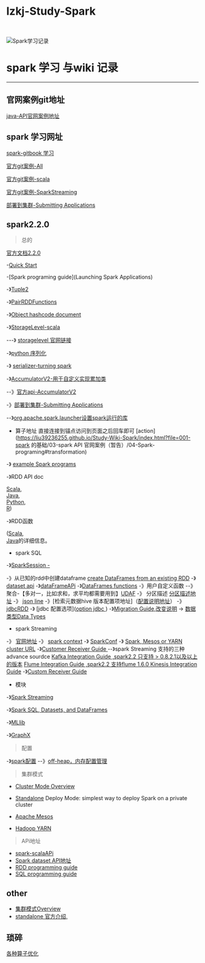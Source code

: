 # lzkj-Study-Spark

<br>

![Spark学习记录](amWiki/images/logo.png "欢迎使用amWiki！")  

# spark 学习 与wiki 记录

---
## 官网案例git地址
[java-API官网案例地址](https://github.com/apache/spark/tree/master/examples/src/main/java/org/apache/spark/examples)

## spark 学习网址
[spark-gitbook 学习](https://legacy.gitbook.com/book/aiyanbo/spark-programming-guide-zh-cn/details)

[官方git案例-All](https://github.com/apache/spark/tree/master/examples/src/main)

[官方git案例-scala](https://github.com/apache/spark/tree/master/examples/src/main/scala/org/apache/spark/examples)

[官方git案例-SparkStreaming](https://github.com/apache/spark/tree/master/examples/src/main/scala/org/apache/spark/examples/streaming)

[部署到集群-Submitting Applications](http://spark.apache.org/docs/2.2.0/submitting-applications.html)
## spark2.2.0
>总的

[官方文档2.2.0](http://spark.apache.org/docs/2.2.0/#spark-overview)

-[Quick Start](http://spark.apache.org/docs/2.2.0/quick-start.html)

-[Spark programing guide](Launching Spark Applications)

-》[Tuple2](http://www.scala-lang.org/api/2.11.8/index.html#scala.Tuple2)

-》[PairRDDFunctions](http://spark.apache.org/docs/2.2.0/api/scala/index.html#org.apache.spark.rdd.PairRDDFunctions)

-》[Object hashcode document](http://docs.oracle.com/javase/7/docs/api/java/lang/Object.html#hashCode())

-》[StorageLevel-scala](http://spark.apache.org/docs/2.2.0/api/scala/index.html#org.apache.spark.storage.StorageLevel)

---》 [storagelevel 官网链接]([官方链接](http://spark.apache.org/docs/2.2.0/rdd-programming-guide.html#rdd-persistence))

-》[python 序列化](https://docs.python.org/2/library/pickle.html)

-》 [serializer-turning spark](http://spark.apache.org/docs/2.2.0/tuning.html)

-》[AccumulatorV2-用于自定义实现累加类](http://spark.apache.org/docs/2.2.0/api/scala/index.html#org.apache.spark.util.AccumulatorV2)

--》[官方api-AccumulatorV2](http://spark.apache.org/docs/latest/api/java/org/apache/spark/util/AccumulatorV2.html)

-》[部署到集群-Submitting Applications](http://spark.apache.org/docs/2.2.0/submitting-applications.html)

--》[org.apache.spark.launcher设置spark运行的库](http://spark.apache.org/docs/2.2.0/api/java/index.html?org/apache/spark/launcher/package-summary.html)
*  算子地址 直接连接到锚点访问到页面之后回车即可
[action](https://liu39236255.github.io/Study-Wiki-Spark/index.html?file=001-spark 的基础/03-spark API 官网案例（暂告）/04-Spark-programing#transformation)

-》 [example Spark programs](http://spark.apache.org/examples.html)

-》RDD API doc  

[Scala](http://spark.apache.org/docs/2.2.0/api/scala/index.html#org.apache.spark.rdd.RDD),  
 [Java](http://spark.apache.org/docs/2.2.0/api/java/index.html?org/apache/spark/api/java/JavaRDD.html),  
  [Python](http://spark.apache.org/docs/2.2.0/api/python/pyspark.html#pyspark.RDD),  
   [R](http://spark.apache.org/docs/2.2.0/api/R/index.html))  

-》RDD函数   

([Scala](http://spark.apache.org/docs/2.2.0/api/scala/index.html#org.apache.spark.rdd.PairRDDFunctions),  
 [Java](http://spark.apache.org/docs/2.2.0/api/java/index.html?org/apache/spark/api/java/JavaPairRDD.html)的详细信息。  


* spark SQL

-》[SparkSession -](http://spark.apache.org/docs/2.2.0/api/scala/index.html#org.apache.spark.sql.SparkSession)

-》从已知的rdd中创建dataframe
[create DataFrames from an existing RDD](http://spark.apache.org/docs/2.2.0/sql-programming-guide.html#interoperating-with-rdds)
-》 [dataset api](http://spark.apache.org/docs/2.2.0/api/scala/index.html#org.apache.spark.sql.Dataset)
-》[dataFrameAPi](http://spark.apache.org/docs/2.2.0/api/scala/index.html#org.apache.spark.sql.functions$)
-》[DataFrames functions](http://spark.apache.org/docs/2.2.0/api/scala/index.html#org.apache.spark.sql.functions$)
-》用户自定义函数
--》聚合-【多对一，比如求和，求平均都需要用到】[UDAF](http://spark.apache.org/docs/2.2.0/api/scala/index.html#org.apache.spark.sql.expressions.UserDefinedAggregateFunction)
-》 分区描述 [分区描述地址](http://spark.apache.org/docs/2.2.0/sql-programming-guide.html#partition-discovery)
-》 [json line](http://jsonlines.org/)
-》[检索元数据hive 版本配置项地址]（[配置说明地址](http://spark.apache.org/docs/2.2.0/sql-programming-guide.html#interacting-with-different-versions-of-hive-metastore)）
-》 [jdbcRDD](http://spark.apache.org/docs/2.2.0/api/scala/index.html#org.apache.spark.rdd.JdbcRDD)
-》 [jdbc 配置选项]([option jdbc ](http://spark.apache.org/docs/2.2.0/sql-programming-guide.html#jdbc-to-other-databases))
-》[Migration Guide,改变说明](http://spark.apache.org/docs/2.2.0/sql-programming-guide.html#migration-guide)
-> [数据类型Data Types](http://spark.apache.org/docs/2.2.0/sql-programming-guide.html#data-types)



* spark Streaming  

-》 [官网地址](http://spark.apache.org/docs/2.2.0/streaming-programming-guide.html)
-》 [spark context](http://spark.apache.org/docs/2.2.0/api/scala/index.html#org.apache.spark.streaming.StreamingContext)
-》 [SparkConf](http://spark.apache.org/docs/2.2.0/api/scala/index.html#org.apache.spark.SparkConf)
-》 [ Spark, Mesos or YARN cluster URL](http://spark.apache.org/docs/2.2.0/submitting-applications.html#master-urls)
-》[Customer Receiver Guide ](http://spark.apache.org/docs/2.2.0/streaming-custom-receivers.html)
--》spark Streaming 支持的三种 advance sourdce
    [ Kafka Integration Guide ,spark2.2 只支持 > 0.8.2.1以及以上 的版本](http://spark.apache.org/docs/2.2.0/streaming-kafka-integration.html)
    [Flume Integration Guide ,spark2.2 支持flume 1.6.0 ](http://spark.apache.org/docs/2.2.0/streaming-flume-integration.html)
    [Kinesis Integration Guide](http://spark.apache.org/docs/2.2.0/streaming-kinesis-integration.html)
-》[Custom Receiver Guide](http://spark.apache.org/docs/2.2.0/streaming-custom-receivers.html)


* 模块

-》[Spark Streaming](http://spark.apache.org/docs/2.2.0/streaming-programming-guide.html)

-》[Spark SQL, Datasets, and DataFrames](http://spark.apache.org/docs/2.2.0/sql-programming-guide.html)

-》[MLlib](http://spark.apache.org/docs/2.2.0/ml-guide.html)

-》[GraphX](http://spark.apache.org/docs/2.2.0/graphx-programming-guide.html)

> 配置

-》[spark配置](http://spark.apache.org/docs/2.2.0/configuration.html)
--》[off-heap，内存配置管理](http://spark.apache.org/docs/2.2.0/configuration.html#memory-management)


>集群模式

- [Cluster Mode Overview](http://spark.apache.org/docs/2.2.0/cluster-overview.html)

- [Standalone](http://spark.apache.org/docs/2.2.0/spark-standalone.html) Deploy Mode: simplest way to deploy Spark on a private cluster

- [Apache Mesos](http://spark.apache.org/docs/2.2.0/running-on-mesos.html)

- [Hadoop YARN](http://spark.apache.org/docs/2.2.0/running-on-yarn.html)

>APi地址

- [spark-scalaAPi](http://spark.apache.org/docs/2.2.0/api/scala/index.html#org.apache.spark.package)
- [Spark dataset API地址](http://spark.apache.org/docs/2.2.0/api/scala/index.html#org.apache.spark.sql.Dataset)
- [RDD programming guide](http://spark.apache.org/docs/2.2.0/rdd-programming-guide.html)
- [SQL programming guide](http://spark.apache.org/docs/2.2.0/sql-programming-guide.html)

## other

- [集群模式Overview](http://spark.apache.org/docs/2.2.0/cluster-overview.html)
- [standalone 官方介绍,](http://spark.apache.org/docs/2.2.0/spark-standalone.html)



## 琐碎
[各种算子优化](https://blog.csdn.net/u011007180/article/details/62444181)
